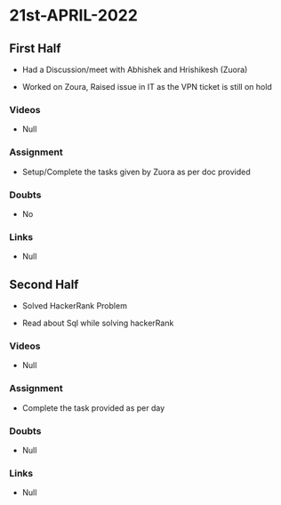 # 21st-APRIL-2022

## First Half

- Had a Discussion/meet with Abhishek and Hrishikesh (Zuora)

- Worked on Zoura, Raised issue in IT as the VPN ticket is still on hold

### Videos

- Null

### Assignment 

- Setup/Complete the tasks given by Zuora as per doc provided

### Doubts

- No

### Links

- Null

## Second Half

- Solved HackerRank Problem

- Read about Sql while solving hackerRank

### Videos

- Null 

### Assignment 

- Complete the task provided as per day

### Doubts

- Null

### Links

- Null